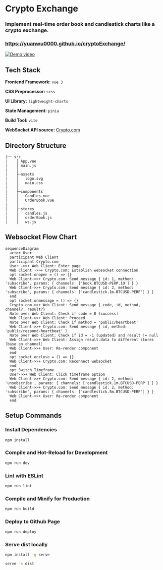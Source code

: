 # Crypto Exchange

### Implement real-time order book and candlestick charts like a crypto exchange.

### https://yuanwu0000.github.io/cryptoExchange/

[![Demo video](https://img.youtube.com/vi/Z-fJEUXQLNs/0.jpg)](https://www.youtube.com/watch?v=Z-fJEUXQLNs)

## Tech Stack

**Frontend Framework:** `vue 3`<br>

**CSS Preprocessor:** `scss`<br>

**UI Library:** `lightweight-charts`<br>

**State Management:** `pinia`<br>

**Build Tool:** `vite`<br>

**WebSocket API source:** [Crypto.com](https://exchange-docs.crypto.com/exchange/v1/rest-ws/index.html#book-instrument_name)

## Directory Structure

```
├── src
|    │ App.vue
|    │ main.js
|    │
|    ├─assets
|    │   logo.svg
|    │   main.css
|    │
|    ├─components
|    │   Candles.vue
|    │   OrderBook.vue
|    │
|    ├─stores
|    │   candles.js
|    │   orderBook.js
|    │   ws.js
```

## Websocket Flow Chart

```mermaid
sequenceDiagram
  actor User
  participant Web Client
  participant Crypto.com
  User ->>+ Web Client: Enter page
  Web Client ->>+ Crypto.com: Establish websocket connection
  opt socket.onopen = () => {}
  Web Client->>+ Crypto.com: Send message { id: 1, method: 'subscribe', params: { channels: ['book.BTCUSD-PERP.10'] } }
  Web Client->>+ Crypto.com: Send message { id: 2, method: 'subscribe', params: { channels: ['candlestick.1m.BTCUSD-PERP'] } }
  end
  opt socket.onmessage = () => {}
  Crypto.com->>+ Web Client: Send message { code, id, method, channel?, result?}
  Note over Web Client: Check if code = 0 (success)
  Web Client->>+ Web Client: Proceed
  Note over Web Client: Check if method = 'public/heartbeat'
  Web Client->>+ Crypto.com: Send message { id, method: 'public/respond-heartbeat' }
  Note over Web Client: Check if id = -1 (updated) and result != null
  Web Client->>+ Web Client: Assign result.data to different stores (base on channel)
  Web Client->>+ User: Re-render component
  end
  opt socket.onclose = () => {}
  Web Client->>+ Crypto.com: Reconnect websocket
  end
  opt Switch Timeframe
  User->>+ Web Client: Click timeframe option
  Web Client->>+ Crypto.com: Send message { id: 2, method: 'unsubscribe', params: { channels: ['candlestick.1m.BTCUSD-PERP'] } }
  Web Client->>+ Crypto.com: Send message { id: 2, method: 'subscribe', params: { channels: ['candlestick.5m.BTCUSD-PERP'] } }
  Web Client->>+ User: Re-render component
  end
```

## Setup Commands

### Install Dependencies

```sh
npm install
```

### Compile and Hot-Reload for Development

```sh
npm run dev
```

### Lint with [ESLint](https://eslint.org/)

```sh
npm run lint
```

### Compile and Minify for Production

```sh
npm run build
```

### Deploy to Github Page

```sh
npm run deploy
```

### Serve dist locally

```sh
npm install -g serve
```

```sh
serve -s dist
```
